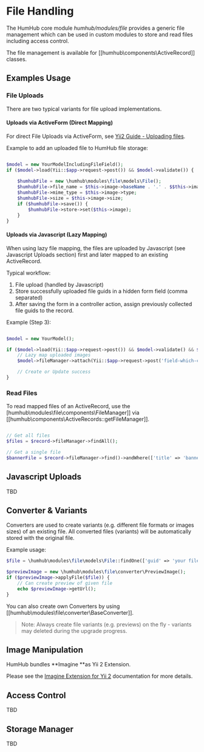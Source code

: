 File Handling
=============

The HumHub core module *humhub/modules/file* provides a generic file management which can be used in custom modules to store and read files including access control.

The file management is available for [[humhub\components\ActiveRecord]] classes.

Examples Usage
--------------

### File Uploads

There are two typical variants for file upload implementations.

#### Uploads via ActiveForm (Direct Mapping)

For direct File Uploads via ActiveForm, see [Yii2 Guide - Uploading files](http://www.yiiframework.com/doc-2.0/guide-input-file-upload.html).

Example to add an uploaded file to HumHub file storage:

```php

$model = new YourModelIncludingFileField();
if ($model->load(Yii::$app->request->post()) && $model->validate()) {
	
	$humhubFile = new \humhub\modules\file\models\File();
	$humhubFile->file_name = $this->image->baseName . '.' . $$this->image->extension;
	$humhubFile->mime_type = $this->image->type;
	$humhubFile->size = $this->image->size;
	if ($humhubFile->save()) {
	    $humhubFile->store->set($this->image);
	}
}

```

#### Uploads via Javascript (Lazy Mapping)

When using lazy file mapping, the files are uploaded by Javascript (see Javascript Uploads section) first and later mapped to an existing ActiveRecord.

Typical workflow:
1. File upload (handled by Javascript)
2. Store successfully uploaded file guids in a hidden form field (comma separated)
3. After saving the form in a controller action, assign previously collected file guids to the record.

Example (Step 3):

```php

$model = new YourModel();

if ($model->load(Yii::$app->request->post()) && $model->validate() && $model->save()) {
	// Lazy map uploaded images
	$model->fileManager->attach(Yii::$app->request->post('field-which-contains-uploaded-file-guids'));

	// Create or Update success
}

```
### Read Files
 
To read mapped files of an ActiveRecord, use the [humhub\modules\file\components\FileManager]] via [[humhub\components\ActiveRecords::getFileManager]].

```php

// Get all files
$files = $record->fileManager->findAll();

// Get a single file
$bannerFile = $record->fileManager->find()->andWhere(['title' => 'banner')->one();

```

Javascript Uploads
------------------
TBD

Converter & Variants
--------------------

Converters are used to create variants (e.g. different file formats or images sizes) of an existing file.
All converted files (variants) will be automatically stored with the original file.

Example usage:
```php
$file = \humhub\modules\file\models\File::findOne(['guid' => 'your file guid']);

$previewImage = new \humhub\modules\file\converter\PreviewImage();
if ($previewImage->applyFile($file)) {
	// Can create preview of given file
	echo $previewImage->getUrl();
}
```

You can also create own Converters by using [[humhub\modules\file\converter\BaseConverter]].

> Note: Always create file variants (e.g. previews) on the fly - variants may deleted during the upgrade progress.


Image Manipulation
------------------

HumHub bundles **Imagine **as Yii 2 Extension.

Please see the [Imagine Extension for Yii 2](http://www.yiiframework.com/doc-2.0/ext-imagine-index.html) documentation for more details.


Access Control
-------------
TBD

Storage Manager
---------------

TBD
